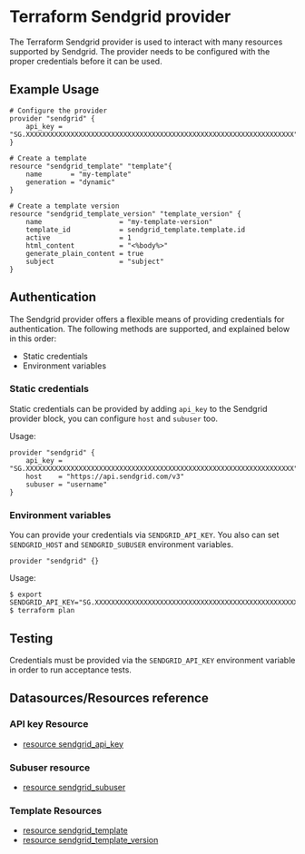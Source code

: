 # Terraform Sendgrid provider

The Terraform Sendgrid provider is used to interact with many resources supported by Sendgrid.
The provider needs to be configured with the proper credentials before it can be used.

## Example Usage

```hcl
# Configure the provider
provider "sendgrid" {
    api_key = "SG.XXXXXXXXXXXXXXXXXXXXXXXXXXXXXXXXXXXXXXXXXXXXXXXXXXXXXXXXXXXXXXXXXX"
}

# Create a template
resource "sendgrid_template" "template"{
    name       = "my-template"
    generation = "dynamic"
}

# Create a template version
resource "sendgrid_template_version" "template_version" {
    name                   = "my-template-version"
    template_id            = sendgrid_template.template.id
    active                 = 1
    html_content           = "<%body%>"
    generate_plain_content = true
    subject                = "subject"
}
```

## Authentication

The Sendgrid provider offers a flexible means of providing credentials for authentication.
The following methods are supported, and explained below in this order:

- Static credentials
- Environment variables

### Static credentials

Static credentials can be provided by adding `api_key` to the Sendgrid provider block, you can configure `host` and `subuser` too.

Usage:

```hcl
provider "sendgrid" {
    api_key = "SG.XXXXXXXXXXXXXXXXXXXXXXXXXXXXXXXXXXXXXXXXXXXXXXXXXXXXXXXXXXXXXXXXXX"
    host    = "https://api.sendgrid.com/v3"
    subuser = "username"
}
```

### Environment variables

You can provide your credentials via `SENDGRID_API_KEY`. You also can set `SENDGRID_HOST` and `SENDGRID_SUBUSER` environment variables.

```hcl
provider "sendgrid" {}
```

Usage:

```shell
$ export SENDGRID_API_KEY="SG.XXXXXXXXXXXXXXXXXXXXXXXXXXXXXXXXXXXXXXXXXXXXXXXXXXXXXXXXXXXXXXXXXX"
$ terraform plan
```

## Testing

Credentials must be provided via the `SENDGRID_API_KEY` environment variable in order to run acceptance tests.

## Datasources/Resources reference

### API key Resource
* [resource sendgrid_api_key](resources/api_key.md)

### Subuser resource
* [resource sendgrid_subuser](resources/subuser.md)

### Template Resources
* [resource sendgrid_template](resources/template.md)
* [resource sendgrid_template_version](resources/template_version.md)
